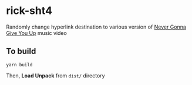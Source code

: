 rick-sht4
===

Randomly change hyperlink destination to various version of [Never Gonna Give You Up](https://youtu.be/wpV-gGA4PSk) music video

To build
---

```
yarn build
```

Then, **Load Unpack** from `dist/` directory
